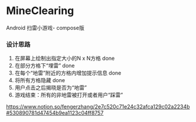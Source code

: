 # MineClearing
Android 扫雷小游戏- compose版

### 设计思路

1. 在屏幕上绘制出指定大小的N x N方格 done
2. 在部分方格下“埋雷” done
3. 在每个“地雷”附近的方格内增加提示信息 done
4. 将所有方格隐藏 done
5. 用户点击之后揭晓是否为“地雷” 
6. 游戏结束：所有的非地雷被打开或者用户“踩雷”

https://www.notion.so/fengerzhang/2e7c520c71e24c32afca129c02a2234b#530890781d47454b9ea1123c04ff8757
